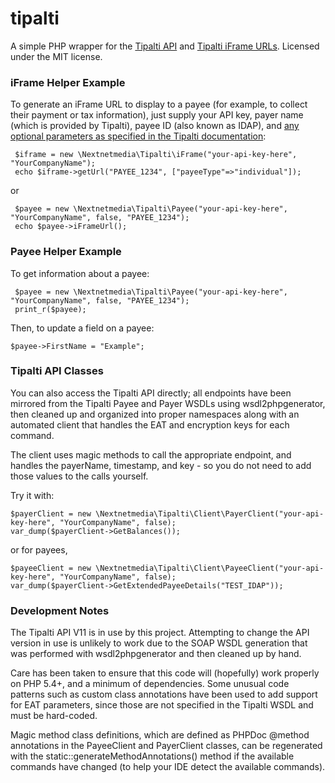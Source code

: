# tipalti

A simple PHP wrapper for the [Tipalti API](https://support.tipalti.com/Content/Topics/Development/APIs/Intro.htm) and [Tipalti iFrame URLs](https://support.tipalti.com/Content/Topics/Development/iFrames/Intro.htm). Licensed under the MIT license.

### iFrame Helper Example

To generate an iFrame URL to display to a payee (for example, to collect their payment or tax information), just supply your API key, payer name (which is provided by Tipalti), payee ID (also known as IDAP), and [any optional parameters as specified in the Tipalti documentation](https://support.tipalti.com/Content/Topics/Development/iFrames/IframeRequestStructure.htm):

```
 $iframe = new \Nextnetmedia\Tipalti\iFrame("your-api-key-here", "YourCompanyName");
 echo $iframe->getUrl("PAYEE_1234", ["payeeType"=>"individual"]);
```

or

```
 $payee = new \Nextnetmedia\Tipalti\Payee("your-api-key-here", "YourCompanyName", false, "PAYEE_1234");
 echo $payee->iFrameUrl();
```



### Payee Helper Example

To get information about a payee:

```
 $payee = new \Nextnetmedia\Tipalti\Payee("your-api-key-here", "YourCompanyName", false, "PAYEE_1234");
 print_r($payee);
```

Then, to update a field on a payee:

```
$payee->FirstName = "Example";
```

### Tipalti API Classes

You can also access the Tipalti API directly; all endpoints have been mirrored from the Tipalti Payee and Payer WSDLs using wsdl2phpgenerator, then cleaned up and organized into proper namespaces along with an automated client that handles the EAT and encryption keys for each command.

The client uses magic methods to call the appropriate endpoint, and handles the payerName, timestamp, and key - so you do not need to add those values to the calls yourself.

Try it with:

```
$payerClient = new \Nextnetmedia\Tipalti\Client\PayerClient("your-api-key-here", "YourCompanyName", false);
var_dump($payerClient->GetBalances());
```

or for payees,

```
$payeeClient = new \Nextnetmedia\Tipalti\Client\PayeeClient("your-api-key-here", "YourCompanyName", false);
var_dump($payerClient->GetExtendedPayeeDetails("TEST_IDAP"));
```


### Development Notes

The Tipalti API V11 is in use by this project. Attempting to change the API version in use is unlikely to work due to the SOAP WSDL generation that was performed with wsdl2phpgenerator and then cleaned up by hand.

Care has been taken to ensure that this code will (hopefully) work properly on PHP 5.4+, and a minimum of dependencies. Some unusual code patterns such as custom class annotations have been used to add support for EAT parameters, since those are not specified in the Tipalti WSDL and must be hard-coded.

Magic method class definitions, which are defined as PHPDoc @method annotations in the PayeeClient and PayerClient classes, can be regenerated with the static::generateMethodAnnotations() method if the available commands have changed (to help your IDE detect the available commands).

